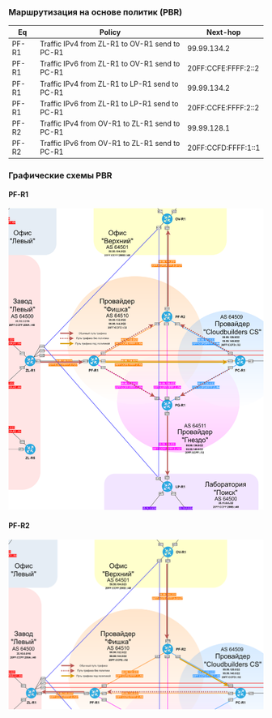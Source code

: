 ### Маршрутизация на основе политик (PBR)

| Eq  | Policy | Next-hop |
|-----|--------|----------|
| PF-R1 | Traffic IPv4 from ZL-R1 to OV-R1 send to PC-R1 | 99.99.134.2 |
| PF-R1 | Traffic IPv6 from ZL-R1 to OV-R1 send to PC-R1 | 20FF:CCFE:FFFF:2::2 |
| PF-R1 | Traffic IPv4 from ZL-R1 to LP-R1 send to PC-R1 | 99.99.134.2 |
| PF-R1 | Traffic IPv6 from ZL-R1 to LP-R1 send to PC-R1 | 20FF:CCFE:FFFF:2::2 |
| PF-R2 | Traffic IPv4 from OV-R1 to ZL-R1 send to PC-R1 | 99.99.128.1 |
| PF-R2 | Traffic IPv6 from OV-R1 to ZL-R1 send to PC-R1 | 20FF:CCFD:FFFF:1::1 | 

### Графические схемы PBR

#### PF-R1

![](../pics/pbr_PF-R1.png)

#### PF-R2

![](../pics/pbr_PF-R2.png)
